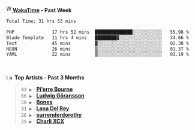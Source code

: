 <img src="https://github.com/dxnter/dxnter/assets/17434202/67b21fa4-d36d-46f9-9dec-f23d976b00ef" alt="WakaTime Logo" width="14" height="18"/><a href="https://wakatime.com/@dxnter" target="_blank"><strong> WakaTime</strong></a><strong> - Past Week</strong>

<!--START_SECTION:waka-->

```txt
Total Time: 31 hrs 53 mins

PHP              17 hrs 52 mins  ██████████████░░░░░░░░░░░   55.98 %
Blade Template   11 hrs 4 mins   ████████▓░░░░░░░░░░░░░░░░   34.66 %
Text             45 mins         ▓░░░░░░░░░░░░░░░░░░░░░░░░   02.38 %
NEON             26 mins         ▒░░░░░░░░░░░░░░░░░░░░░░░░   01.37 %
YAML             22 mins         ▒░░░░░░░░░░░░░░░░░░░░░░░░   01.19 %
```

<!--END_SECTION:waka-->

<br/>

<!--START_LASTFM_ARTISTS:{"period": "3month", "rows": 6}-->
<a href="https://last.fm" target="_blank"><img src="https://user-images.githubusercontent.com/17434202/215290617-e793598d-d7c9-428f-9975-156db1ba89cc.svg" alt="Last.fm Logo" width="18" height="13"/></a> **Top Artists - Past 3 Months**

> `83 ▶️` ∙ **[Pi’erre Bourne](https://www.last.fm/music/Pi%E2%80%99erre+Bourne)**<br/>
> `66 ▶️` ∙ **[Ludwig Göransson](https://www.last.fm/music/Ludwig+G%C3%B6ransson)**<br/>
> `58 ▶️` ∙ **[Bones](https://www.last.fm/music/Bones)**<br/>
> `31 ▶️` ∙ **[Lana Del Rey](https://www.last.fm/music/Lana+Del+Rey)**<br/>
> `26 ▶️` ∙ **[surrenderdorothy](https://www.last.fm/music/surrenderdorothy)**<br/>
> `25 ▶️` ∙ **[Charli XCX](https://www.last.fm/music/Charli+XCX)**<br/>
<!--END_LASTFM_ARTISTS-->
